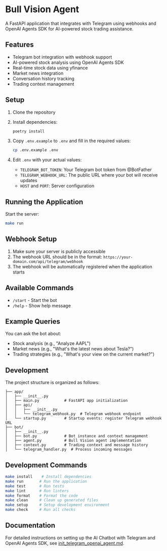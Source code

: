 # Bull Vision Agent

A FastAPI application that integrates with Telegram using webhooks and OpenAI Agents SDK for AI-powered stock trading assistance.

## Features

- Telegram bot integration with webhook support
- AI-powered stock analysis using OpenAI Agents SDK
- Real-time stock data using yfinance
- Market news integration
- Conversation history tracking
- Trading context management

## Setup

1. Clone the repository
2. Install dependencies:
   ```bash
   poetry install
   ```

3. Copy `.env.example` to `.env` and fill in the required values:
   ```bash
   cp .env.example .env
   ```

4. Edit `.env` with your actual values:
   - `TELEGRAM_BOT_TOKEN`: Your Telegram bot token from @BotFather
   - `TELEGRAM_WEBHOOK_URL`: The public URL where your bot will receive updates
   - `HOST` and `PORT`: Server configuration

## Running the Application

Start the server:
```bash
make run
```

## Webhook Setup

1. Make sure your server is publicly accessible
2. The webhook URL should be in the format: `https://your-domain.com/api/telegram/webhook`
3. The webhook will be automatically registered when the application starts

## Available Commands

- `/start` - Start the bot
- `/help` - Show help message

## Example Queries

You can ask the bot about:
- Stock analysis (e.g., "Analyze AAPL")
- Market news (e.g., "What's the latest news about Tesla?")
- Trading strategies (e.g., "What's your view on the current market?")

## Development

The project structure is organized as follows:

```
├── app/
│   ├── __init__.py
│   ├── main.py           # FastAPI app initialization
│   ├── api/
│   │   ├── __init__.py
│   │   └── telegram_webhook.py  # Telegram webhook endpoint
│   └── startup.py        # Startup events: register Telegram webhook URL
├── bot/
│   ├── __init__.py
│   ├── bot.py            # Bot instance and context management
│   ├── agent.py          # Bull Vision agent implementation
│   ├── context.py        # Trading context and message history
│   └── telegram_handler.py  # Process incoming messages
```

## Development Commands

```bash
make install    # Install dependencies
make run       # Run the application
make test      # Run tests
make lint      # Run linters
make format    # Format the code
make clean     # Clean up generated files
make setup     # Setup development environment
make check     # Run all checks
```

## Documentation

For detailed instructions on setting up the AI Chatbot with Telegram and OpenAI Agents SDK, see [init_telegram_openai_agent.md](init_telegram_openai_agent.md). 